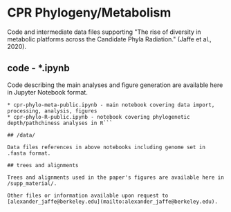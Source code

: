 # CPR Phylogeny/Metabolism

Code and intermediate data files supporting "The rise of diversity in metabolic platforms across the Candidate Phyla Radiation." (Jaffe et al., 2020).

## code - *.ipynb

Code describing the main analyses and figure generation are available here in Jupyter Notebook format.

```
* cpr-phylo-meta-public.ipynb - main notebook covering data import, processing, analysis, figures
* cpr-phylo-R-public.ipynb - notebook covering phylogenetic depth/pathchiness analyses in R```

## /data/

Data files references in above notebooks including genome set in .fasta format.

## trees and alignments

Trees and alignments used in the paper's figures are available here in /supp_material/.

Other files or information available upon request to [alexander_jaffe@berkeley.edu](mailto:alexander_jaffe@berkeley.edu). 

